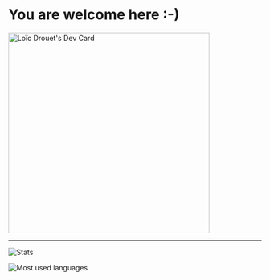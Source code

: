 # You are welcome here :-) 

<a href="https://app.daily.dev/LDdvlp">
    <img 
        src="https://api.daily.dev/devcards/6a2db644d7b342d5924aa8a261fc3c97.png?r=d2h" width="400"
        alt="Loïc Drouet's Dev Card" 
    />
</a>

<hr />

![Stats](https://github-readme-stats.vercel.app/api?username=lddvlp&show_icons=true&theme=radical&count_private=true)

![Most used languages](https://github-readme-stats.vercel.app/api/top-langs/?username=lddvlp)

<!--
**LDdvlp/lddvlp** is a ✨ _special_ ✨ repository because its `README.md` (this file) appears on your GitHub profile.

✨ _Unlocked Level_ ✨

Here are some ideas to get you started:

- 🔭 I’m currently working on ...
- 🌱 I’m currently learning ...
- 👯 I’m looking to collaborate on ...
- 🤔 I’m looking for help with ...
- 💬 Ask me about ...
- 📫 How to reach me: ...
- 😄 Pronouns: ...
- ⚡ Fun fact: ...
-->
